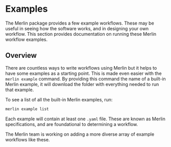 # Examples

The Merlin package provides a few example workflows. These may be useful in seeing how the software works, and in designing your own workflow. This section provides documentation on running these Merlin workflow examples.

## Overview

There are countless ways to write workflows using Merlin but it helps to have some examples as a starting point. This is made even easier with the `merlin example` command. By providing this command the name of a built-in Merlin example, it will download the folder with everything needed to run that example.

To see a list of all the built-in Merlin examples, run:

```bash
merlin example list
```

Each example will contain at least one `.yaml` file. These are known as Merlin specifications, and are foundational to determining a workflow.

The Merlin team is working on adding a more diverse array of example workflows like these.


<!-- ## Get started with the demo ensemble

Merlin provides a demo workflow that highlights some features of the software.

.. tip::

    Have at least two terminals open; one to monitor workers, and the other to
    provide them tasks.

Create your workflow example:

.. code:: bash

    $ merlin example feature_demo

To run the distributed version of `feature_demo`, run the following:

.. code:: bash

    $ merlin run feature_demo/feature_demo.yaml

This will queue the tasks to the configured broker. To process the queued 
tasks, use the `run-workers` Merlin CLI command. Adding this command
to a parallel batch submission script will launch the workers in parallel.

.. code:: bash

    $ merlin run-workers feature_demo/feature_demo.yaml -->

